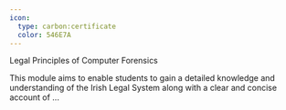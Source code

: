 ```yaml
---
icon:
  type: carbon:certificate
  color: 546E7A
---
```

Legal Principles of Computer Forensics

This module aims to enable students to gain a detailed knowledge and understanding of the Irish Legal System along with a clear and concise account of ... 
